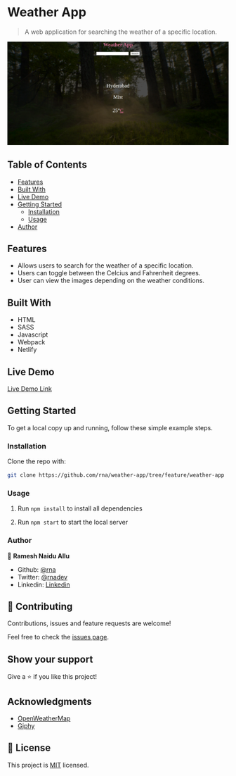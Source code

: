 # Weather App

> A web application for searching the weather of a specific location.

![Start page](./src/assets/images/screencapture.png)

## Table of Contents

- [Features](#features)
- [Built With](#built-with)
- [Live Demo](#live-demo)
- [Getting Started](#getting-started)
  - [Installation](#installation)
  - [Usage](#usage)
- [Author](#author)

## Features

- Allows users to search for the weather of a specific location.
- Users can toggle between the Celcius and Fahrenheit degrees.
- User can view the images depending on the weather conditions.

## Built With

- HTML
- SASS
- Javascript
- Webpack
- Netlify

## Live Demo

[Live Demo Link](https://rna-weather-app.netlify.app/)

## Getting Started

To get a local copy up and running, follow these simple example steps.

<!-- ### Prerequisites -->

<!-- ### Setup -->

### Installation

Clone the repo with:

```sh
git clone https://github.com/rna/weather-app/tree/feature/weather-app
```

### Usage

1. Run `npm install` to install all dependencies

2. Run `npm start` to start the local server

<!-- ## Roadmap -->

<!-- ### Deployment -->

### Author

👤 **Ramesh Naidu Allu**

- Github: [@rna](https://github.com/rna)
- Twitter: [@rnadev](https://twitter.com/rnadev)
- Linkedin: [Linkedin](https://linkedin.com/in/ramesh-naidu)

## 🤝 Contributing

Contributions, issues and feature requests are welcome!

Feel free to check the [issues page](issues/).

## Show your support

Give a ⭐️ if you like this project!

## Acknowledgments

- [OpenWeatherMap](https://api.openweathermap.org)
- [Giphy](https://giphy.com)

## 📝 License

This project is [MIT](lic.url) licensed.
